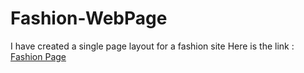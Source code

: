 # Fashion-WebPage
I have created a single page layout for a fashion site
Here is the link : <a href="https://nimramushtaq.github.io/Fashion-WebPage/fashion.html" target="_blank" > Fashion Page <a>
